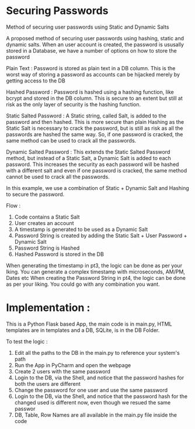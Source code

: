 # Securing Passwords
Method of securing user passwords using Static and Dynamic Salts

A proposed method of securing user passwords using hashing, static and dynamic salts. When an user account is created, the password is ususally stored in a Database, we have a number of options on how to store the password

Plain Text : Password is stored as plain text in a DB column. This is the worst way of storing a password as accounts can be hijacked merely by getting access to the DB 

Hashed Password : Password is hashed using a hashing function, like bcrypt and stored in the DB column. This is secure to an extent but still at risk as the only layer of security is the hashing function.

Static Salted Password : A Static string, called Salt, is added to the password and then hashed. This is more secure than plain Hashing as the Static Salt is necessary to crack the password, but is still as risk as all the passwords are hashed the same way. So, if one password is cracked, the same method can be used to crack all the passwords.

Dynamic Salted Password : This extends the Static Salted Password method, but instead of a Static Salt, a Dynamic Salt is added to each password. This increases the security as each password will be hashed with a different salt and even if one password is cracked, the same method cannot be used to crack all the passwords. 


In this example, we use a combination of Static + Dynamic Salt and Hashing to secure the password. 

Flow : 

1) Code contains a Static Salt 
2) User creates an account 
3) A timestamp is generated to be used as a Dynamic Salt 
4) Password String is created by adding the Static Salt + User Password + Dynamic Salt
5) Password String is Hashed
6) Hashed Password is stored in the DB 

When generating the timestamp in pt3, the logic can be done as per your lking. You can generate a complex timestamp with microseconds, AM/PM, Dates etc
When creating the Password String in pt4, the logic can be done as per your liking. You could go with any combination you want. 

# Implementation : 
This is a Python Flask based App, the main code is in main.py, HTML templates are in templates and a DB, SQLite, is in the DB Folder. 

To test the logic : 

1) Edit all the paths to the DB in the main.py to reference your system's path
2) Run the App in PyCharm and open the webpage
3) Create 2 users with the same password
4) Login to the DB, via the Shell, and notice that the password hashes for both the users are different
5) Change the password for one user and use the same password
6) Login to the DB, via the Shell, and notice that the password hash for the changed used is different now, even though we resued the same passwor
7) DB, Table, Row Names are all available in the main.py file inside the code
